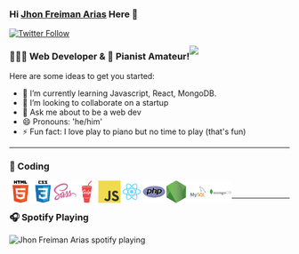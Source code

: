 ### Hi [Jhon Freiman Arias][website] Here 👋 
[![Twitter Follow](https://img.shields.io/twitter/follow/arias_freiman?color=%231da1f2&label=arias_freiman&logo=twitter&style=for-the-badge)](https://twitter.com/arias_freiman/)

[<img align='right' src="https://media.giphy.com/media/M9gbBd9nbDrOTu1Mqx/giphy.gif" width="180">][website]
### 👨🏾‍💻 Web Developer & 🎹 Pianist Amateur!
Here are some ideas to get you started:

<!-- - 🔭 I’m currently working on ... -->
- 🌱 I’m currently learning Javascript, React, MongoDB.
- 👯 I’m looking to collaborate on a startup
- 💬 Ask me about to be a web dev
- 😄 Pronouns: 'he/him'
- ⚡ Fun fact: I love play to piano but no time to play (that's fun)

---
### 🚀 Coding
<img align="left" alt="HTML5" width="40px" src="https://raw.githubusercontent.com/github/explore/80688e429a7d4ef2fca1e82350fe8e3517d3494d/topics/html/html.png" />

<img align="left" alt="CSS3" width="40px" src="https://raw.githubusercontent.com/github/explore/80688e429a7d4ef2fca1e82350fe8e3517d3494d/topics/css/css.png" />

<img align="left" alt="Sass" width="40px" src="https://raw.githubusercontent.com/github/explore/80688e429a7d4ef2fca1e82350fe8e3517d3494d/topics/sass/sass.png" />

<img align="left" alt="Sass" width="40px" src="https://raw.githubusercontent.com/github/explore/80688e429a7d4ef2fca1e82350fe8e3517d3494d/topics/gulp/gulp.png" />

<img align="left" alt="Sass" width="40px" src="https://raw.githubusercontent.com/github/explore/80688e429a7d4ef2fca1e82350fe8e3517d3494d/topics/javascript/javascript.png" />

<img align="left" alt="Sass" width="40px" src="https://raw.githubusercontent.com/github/explore/80688e429a7d4ef2fca1e82350fe8e3517d3494d/topics/react/react.png" />

<img align="left" alt="Sass" width="40px" src="https://raw.githubusercontent.com/github/explore/80688e429a7d4ef2fca1e82350fe8e3517d3494d/topics/php/php.png" />

<img align="left" alt="Sass" width="40px" src="https://raw.githubusercontent.com/github/explore/80688e429a7d4ef2fca1e82350fe8e3517d3494d/topics/nodejs/nodejs.png" />

<img align="left" alt="Sass" width="40px" src="https://raw.githubusercontent.com/github/explore/80688e429a7d4ef2fca1e82350fe8e3517d3494d/topics/mysql/mysql.png" />

<img align="left" alt="Sass" width="40px" src="https://raw.githubusercontent.com/github/explore/80688e429a7d4ef2fca1e82350fe8e3517d3494d/topics/mongodb/mongodb.png" />

</br>

---
### 🎧 Spotify Playing

<img src="spotify-now-playing-g2o61k1e0-jhonarias13.vercel.app" alt="Jhon Freiman Arias spotify playing" width="350"/>

<!-- links -->
[website]: https://www.instagram.com/jhonarias_13/